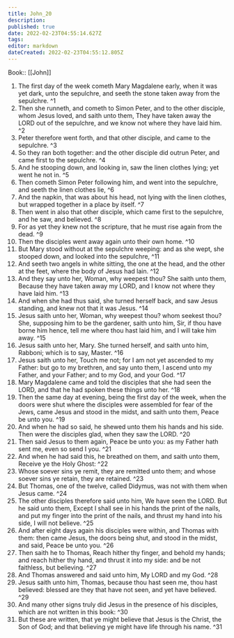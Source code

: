 ```yaml
---
title: John_20
description: 
published: true
date: 2022-02-23T04:55:14.627Z
tags: 
editor: markdown
dateCreated: 2022-02-23T04:55:12.805Z
---
```


 Book:: [[John]]
 1. The first day of the week cometh Mary Magdalene early, when it was yet dark, unto the sepulchre, and seeth the stone taken away from the sepulchre. ^1
 2. Then she runneth, and cometh to Simon Peter, and to the other disciple, whom Jesus loved, and saith unto them, They have taken away the LORD out of the sepulchre, and we know not where they have laid him. ^2
 3. Peter therefore went forth, and that other disciple, and came to the sepulchre. ^3
 4. So they ran both together: and the other disciple did outrun Peter, and came first to the sepulchre. ^4
 5. And he stooping down, and looking in, saw the linen clothes lying; yet went he not in. ^5
 6. Then cometh Simon Peter following him, and went into the sepulchre, and seeth the linen clothes lie, ^6
 7. And the napkin, that was about his head, not lying with the linen clothes, but wrapped together in a place by itself. ^7
 8. Then went in also that other disciple, which came first to the sepulchre, and he saw, and believed. ^8
 9. For as yet they knew not the scripture, that he must rise again from the dead. ^9
 10. Then the disciples went away again unto their own home. ^10
 11. But Mary stood without at the sepulchre weeping: and as she wept, she stooped down, and looked into the sepulchre, ^11
 12. And seeth two angels in white sitting, the one at the head, and the other at the feet, where the body of Jesus had lain. ^12
 13. And they say unto her, Woman, why weepest thou? She saith unto them, Because they have taken away my LORD, and I know not where they have laid him. ^13
 14. And when she had thus said, she turned herself back, and saw Jesus standing, and knew not that it was Jesus. ^14
 15. Jesus saith unto her, Woman, why weepest thou? whom seekest thou? She, supposing him to be the gardener, saith unto him, Sir, if thou have borne him hence, tell me where thou hast laid him, and I will take him away. ^15
 16. Jesus saith unto her, Mary. She turned herself, and saith unto him, Rabboni; which is to say, Master. ^16
 17. Jesus saith unto her, Touch me not; for I am not yet ascended to my Father: but go to my brethren, and say unto them, I ascend unto my Father, and your Father; and to my God, and your God. ^17
 18. Mary Magdalene came and told the disciples that she had seen the LORD, and that he had spoken these things unto her. ^18
 19. Then the same day at evening, being the first day of the week, when the doors were shut where the disciples were assembled for fear of the Jews, came Jesus and stood in the midst, and saith unto them, Peace be unto you. ^19
 20. And when he had so said, he shewed unto them his hands and his side. Then were the disciples glad, when they saw the LORD. ^20
 21. Then said Jesus to them again, Peace be unto you: as my Father hath sent me, even so send I you. ^21
 22. And when he had said this, he breathed on them, and saith unto them, Receive ye the Holy Ghost: ^22
 23. Whose soever sins ye remit, they are remitted unto them; and whose soever sins ye retain, they are retained. ^23
 24. But Thomas, one of the twelve, called Didymus, was not with them when Jesus came. ^24
 25. The other disciples therefore said unto him, We have seen the LORD. But he said unto them, Except I shall see in his hands the print of the nails, and put my finger into the print of the nails, and thrust my hand into his side, I will not believe. ^25
 26. And after eight days again his disciples were within, and Thomas with them: then came Jesus, the doors being shut, and stood in the midst, and said, Peace be unto you. ^26
 27. Then saith he to Thomas, Reach hither thy finger, and behold my hands; and reach hither thy hand, and thrust it into my side: and be not faithless, but believing. ^27
 28. And Thomas answered and said unto him, My LORD and my God. ^28
 29. Jesus saith unto him, Thomas, because thou hast seen me, thou hast believed: blessed are they that have not seen, and yet have believed. ^29
 30. And many other signs truly did Jesus in the presence of his disciples, which are not written in this book: ^30
 31. But these are written, that ye might believe that Jesus is the Christ, the Son of God; and that believing ye might have life through his name. ^31
